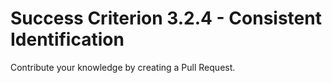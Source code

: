 # Success Criterion 3.2.4 - Consistent Identification

Contribute your knowledge by creating a Pull Request.
